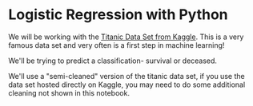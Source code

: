 # Logistic Regression with Python

We will be working with the [Titanic Data Set from Kaggle](https://www.kaggle.com/c/titanic). This is a very famous data set and very often is a first step in machine learning! 

We'll be trying to predict a classification- survival or deceased.

We'll use a "semi-cleaned" version of the titanic data set, if you use the data set hosted directly on Kaggle, you may need to do some additional cleaning not shown in this notebook.
